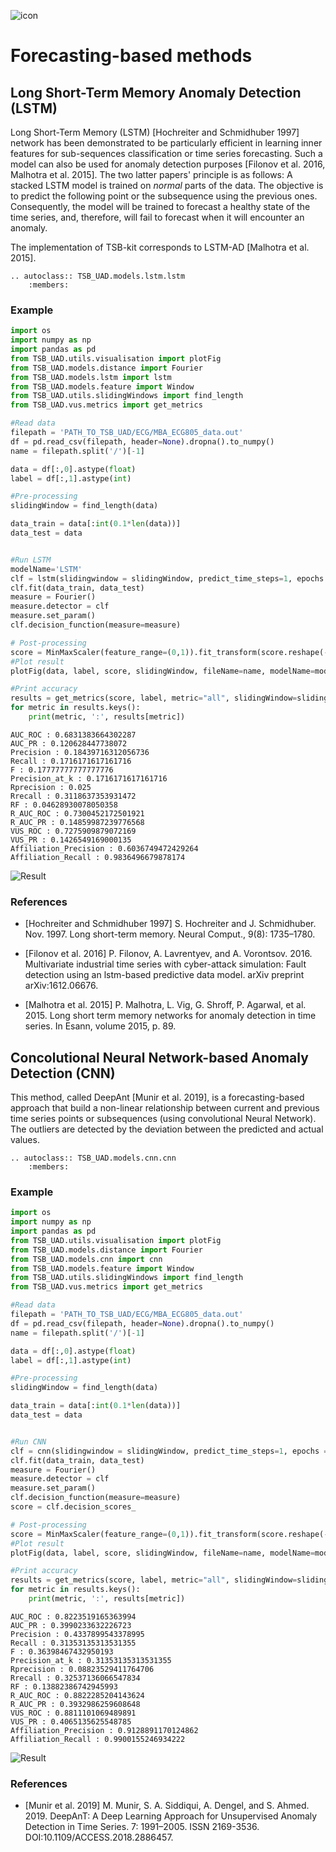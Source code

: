 ![icon](../../images/method_icons/forecasting.png "icon")
# Forecasting-based methods

## Long Short-Term Memory Anomaly Detection (LSTM)

Long Short-Term Memory (LSTM) [Hochreiter and Schmidhuber 1997] network has been demonstrated to be particularly efficient in learning inner features for sub-sequences classification or time series forecasting. Such a model can also be used for anomaly detection purposes [Filonov et al. 2016, Malhotra et al. 2015]. 
The two latter papers' principle is as follows: A stacked LSTM model is trained on *normal* parts of the data. The objective is to predict the following point or the subsequence using the previous ones. Consequently, the model will be trained to forecast a healthy state of the time series, and, therefore, will fail to forecast when it will encounter an anomaly.  

The implementation of TSB-kit corresponds to LSTM-AD [Malhotra et al. 2015].

```{eval-rst}  
.. autoclass:: TSB_UAD.models.lstm.lstm
    :members:

```

### Example

```python
import os
import numpy as np
import pandas as pd
from TSB_UAD.utils.visualisation import plotFig
from TSB_UAD.models.distance import Fourier
from TSB_UAD.models.lstm import lstm
from TSB_UAD.models.feature import Window
from TSB_UAD.utils.slidingWindows import find_length
from TSB_UAD.vus.metrics import get_metrics

#Read data
filepath = 'PATH_TO_TSB_UAD/ECG/MBA_ECG805_data.out'
df = pd.read_csv(filepath, header=None).dropna().to_numpy()
name = filepath.split('/')[-1]

data = df[:,0].astype(float)
label = df[:,1].astype(int)

#Pre-processing    
slidingWindow = find_length(data)

data_train = data[:int(0.1*len(data))]
data_test = data


#Run LSTM
modelName='LSTM'
clf = lstm(slidingwindow = slidingWindow, predict_time_steps=1, epochs = 50, patience = 5, verbose=0)
clf.fit(data_train, data_test)
measure = Fourier()
measure.detector = clf
measure.set_param()
clf.decision_function(measure=measure)

# Post-processing
score = MinMaxScaler(feature_range=(0,1)).fit_transform(score.reshape(-1,1)).ravel()
#Plot result
plotFig(data, label, score, slidingWindow, fileName=name, modelName=modelName) 

#Print accuracy
results = get_metrics(score, label, metric="all", slidingWindow=slidingWindow)
for metric in results.keys():
    print(metric, ':', results[metric])
```
```
AUC_ROC : 0.6831383664302287
AUC_PR : 0.120628447738072
Precision : 0.18439716312056736
Recall : 0.1716171617161716
F : 0.17777777777777776
Precision_at_k : 0.1716171617161716
Rprecision : 0.025
Rrecall : 0.3118637353931472
RF : 0.04628930078050358
R_AUC_ROC : 0.7300452172501921
R_AUC_PR : 0.14859987239776568
VUS_ROC : 0.7275909879072169
VUS_PR : 0.1426549169000135
Affiliation_Precision : 0.6036749472429264
Affiliation_Recall : 0.9836496679878174
```
![Result](../../images/method_results/LSTM.png "AE Result")

### References

* [Hochreiter and Schmidhuber 1997] S. Hochreiter and J. Schmidhuber. Nov. 1997. Long short-term memory. Neural Comput., 9(8): 1735–1780.

* [Filonov et al. 2016] P. Filonov, A. Lavrentyev, and A. Vorontsov. 2016. Multivariate industrial time series with cyber-attack simulation: Fault detection using an lstm-based predictive data model. arXiv preprint arXiv:1612.06676.

* [Malhotra et al. 2015] P. Malhotra, L. Vig, G. Shroff, P. Agarwal, et al. 2015. Long short term memory networks for anomaly detection in time series. In Esann, volume 2015, p. 89.




## Concolutional Neural Network-based Anomaly Detection (CNN)

This method, called DeepAnt [Munir et al. 2019], is a forecasting-based approach that build a non-linear relationship between current and previous time series points or subsequences (using convolutional Neural Network). The outliers are detected by the deviation between the predicted and actual values.

```{eval-rst}  
.. autoclass:: TSB_UAD.models.cnn.cnn
    :members:

```

### Example

```python
import os
import numpy as np
import pandas as pd
from TSB_UAD.utils.visualisation import plotFig
from TSB_UAD.models.distance import Fourier
from TSB_UAD.models.cnn import cnn
from TSB_UAD.models.feature import Window
from TSB_UAD.utils.slidingWindows import find_length
from TSB_UAD.vus.metrics import get_metrics

#Read data
filepath = 'PATH_TO_TSB_UAD/ECG/MBA_ECG805_data.out'
df = pd.read_csv(filepath, header=None).dropna().to_numpy()
name = filepath.split('/')[-1]

data = df[:,0].astype(float)
label = df[:,1].astype(int)

#Pre-processing    
slidingWindow = find_length(data)

data_train = data[:int(0.1*len(data))]
data_test = data


#Run CNN
clf = cnn(slidingwindow = slidingWindow, predict_time_steps=1, epochs = 100, patience = 5, verbose=0)
clf.fit(data_train, data_test)
measure = Fourier()
measure.detector = clf
measure.set_param()
clf.decision_function(measure=measure)
score = clf.decision_scores_

# Post-processing
score = MinMaxScaler(feature_range=(0,1)).fit_transform(score.reshape(-1,1)).ravel()
#Plot result
plotFig(data, label, score, slidingWindow, fileName=name, modelName=modelName) 

#Print accuracy
results = get_metrics(score, label, metric="all", slidingWindow=slidingWindow)
for metric in results.keys():
    print(metric, ':', results[metric])
```
```
AUC_ROC : 0.8223519165363994
AUC_PR : 0.3990233632226723
Precision : 0.4337899543378995
Recall : 0.31353135313531355
F : 0.36398467432950193
Precision_at_k : 0.31353135313531355
Rprecision : 0.08823529411764706
Rrecall : 0.32537136066547834
RF : 0.13882386742945993
R_AUC_ROC : 0.8822285204143624
R_AUC_PR : 0.3932986259608648
VUS_ROC : 0.8811101069489891
VUS_PR : 0.4065135625548785
Affiliation_Precision : 0.9128891170124862
Affiliation_Recall : 0.9900155246934222
```
![Result](../../images/method_results/CNN.png "CNN Result")

### References

* [Munir et al. 2019] M. Munir, S. A. Siddiqui, A. Dengel, and S. Ahmed. 2019. DeepAnT: A Deep Learning Approach for Unsupervised Anomaly Detection in Time Series. 7: 1991–2005. ISSN 2169-3536. DOI:10.1109/ACCESS.2018.2886457.